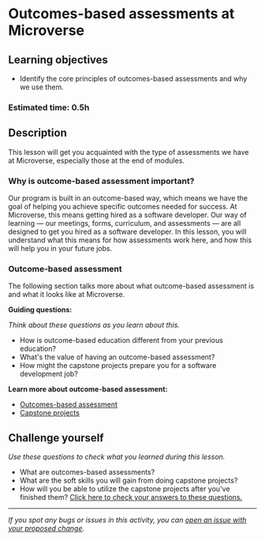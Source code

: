 # Outcomes-based assessments at Microverse

## Learning objectives

- Identify the core principles of outcomes-based assessments and why we use them.

### Estimated time: 0.5h

## Description

This lesson will get you acquainted with the type of assessments we have at Microverse, especially those at the end of modules.

### Why is outcome-based assessment important?

Our program is built in an outcome-based way, which means we have the goal of helping you achieve specific outcomes needed for success. At Microverse, this means getting hired as a software developer. Our way of learning — our meetings, forms, curriculum, and assessments — are all designed to get you hired as a software developer. In this lesson, you will understand what this means for how assessments work here, and how this will help you in your future jobs.

### Outcome-based assessment

The following section talks more about what outcome-based assessment is and what it looks like at Microverse.

**Guiding questions:**

*Think about these questions as you learn about this.*

- How is outcome-based education different from your previous education?
- What's the value of having an outcome-based assessment?
- How might the capstone projects prepare you for a software development job?

**Learn more about outcome-based assessment:**

- [Outcomes-based assessment](https://github.com/microverseinc/curriculum-professional-skills/blob/main/becoming-a-remote-professional/outcome-based-assessment.md)
- [Capstone projects](https://github.com/microverseinc/curriculum-professional-skills/blob/main/becoming-a-remote-professional/capstone-projects-at-microverse.md)

## Challenge yourself

*Use these questions to check what you learned during this lesson.*

- What are outcomes-based assessments?
- What are the soft skills you will gain from doing capstone projects?
- How will you be able to utilize the capstone projects after you've finished them?
[Click here to check your answers to these questions.](https://github.com/microverseinc/curriculum-professional-skills/blob/main/becoming-a-remote-professional/challenge-yourself-answers.md)


------

_If you spot any bugs or issues in this activity, you can [open an issue with your proposed change](https://github.com/microverseinc/curriculum-transversal-skills/blob/main/git-github/articles/open_issue.md)._
